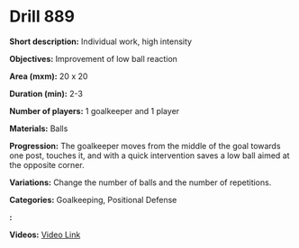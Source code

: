 # Drill 889

**Short description:**
Individual work, high intensity

**Objectives:**
Improvement of low ball reaction

**Area (mxm):**
20 x 20

**Duration (min):**
2-3

**Number of players:**
1 goalkeeper and 1 player

**Materials:**
Balls

**Progression:**
The goalkeeper moves from the middle of the goal towards one post, touches it, and with a quick intervention saves a low ball aimed at the opposite corner.

**Variations:**
Change the number of balls and the number of repetitions.

**Categories:**
Goalkeeping, Positional Defense

**:**


**Videos:**
[Video Link](https://www.youtube.com/embed/RpO5wADEnZ4)

